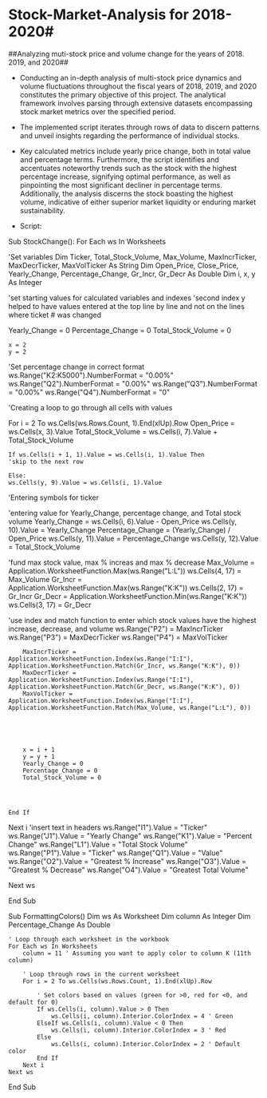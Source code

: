 # Stock-Market-Analysis for 2018-2020#

##Analyzing muti-stock price and volume change for the years of 2018. 2019, and 2020##
* Conducting an in-depth analysis of multi-stock price dynamics and volume fluctuations throughout the fiscal years of 2018, 2019, and 2020 constitutes the primary objective of this project. The analytical framework involves parsing through extensive datasets encompassing stock market metrics over the specified period.
* The implemented script iterates through rows of data to discern patterns and unveil insights regarding the performance of individual stocks.
* Key calculated metrics include yearly price change, both in total value and percentage terms. Furthermore, the script identifies and accentuates noteworthy trends such as the stock with the highest percentage increase, signifying optimal performance, as well as pinpointing the most significant decliner in percentage terms. Additionally, the analysis discerns the stock boasting the highest volume, indicative of either superior market liquidity or enduring market sustainability.

* Script:

Sub StockChange():
For Each ws In Worksheets

'Set variables
Dim Ticker, Total_Stock_Volume, Max_Volume, MaxIncrTicker, MaxDecrTicker, MaxVolTicker As String
Dim Open_Price, Close_Price, Yearly_Change, Percentage_Change, Gr_Incr, Gr_Decr As Double
Dim i, x, y As Integer

'set starting values for calculated variables and indexes
'second index y helped to have values entered at the top line by line and not on the lines where ticket # was changed

Yearly_Change = 0
Percentage_Change = 0
Total_Stock_Volume = 0

    x = 2
    y = 2

'Set percentage change in correct format
ws.Range("K2:K5000").NumberFormat = "0.00%"
ws.Range("Q2").NumberFormat = "0.00%"
ws.Range("Q3").NumberFormat = "0.00%"
ws.Range("Q4").NumberFormat = "0"


'Creating a loop to go through all cells with values

For i = 2 To ws.Cells(ws.Rows.Count, 1).End(xlUp).Row
Open_Price = ws.Cells(x, 3).Value
Total_Stock_Volume = ws.Cells(i, 7).Value + Total_Stock_Volume

    If ws.Cells(i + 1, 1).Value = ws.Cells(i, 1).Value Then
    'skip to the next row
    
    Else:
    ws.Cells(y, 9).Value = ws.Cells(i, 1).Value
'Entering symbols for ticker

'entering value for Yearly_Change, percentage change, and Total stock volume
        Yearly_Change = ws.Cells(i, 6).Value - Open_Price
        ws.Cells(y, 10).Value = Yearly_Change
        Percentage_Change = (Yearly_Change) / Open_Price
        ws.Cells(y, 11).Value = Percentage_Change
        ws.Cells(y, 12).Value = Total_Stock_Volume
        
'fund max stock value, max % increas and max % decrease
        Max_Volume = Application.WorksheetFunction.Max(ws.Range("L:L"))
        ws.Cells(4, 17) = Max_Volume
        Gr_Incr = Application.WorksheetFunction.Max(ws.Range("K:K"))
        ws.Cells(2, 17) = Gr_Incr
        Gr_Decr = Application.WorksheetFunction.Min(ws.Range("K:K"))
        ws.Cells(3, 17) = Gr_Decr
        
'use index and match function to enter which stock values have the highest increase, decrease, and volume
        ws.Range("P2") = MaxIncrTicker
        ws.Range("P3") = MaxDecrTicker
        ws.Range("P4") = MaxVolTicker
        
        MaxIncrTicker = Application.WorksheetFunction.Index(ws.Range("I:I"), Application.WorksheetFunction.Match(Gr_Incr, ws.Range("K:K"), 0))
        MaxDecrTicker = Application.WorksheetFunction.Index(ws.Range("I:I"), Application.WorksheetFunction.Match(Gr_Decr, ws.Range("K:K"), 0))
        MaxVolTicker = Application.WorksheetFunction.Index(ws.Range("I:I"), Application.WorksheetFunction.Match(Max_Volume, ws.Range("L:L"), 0))
        
    
        
        
        
        x = i + 1
        y = y + 1
        Yearly_Change = 0
        Percentage_Change = 0
        Total_Stock_Volume = 0




    End If

Next i
'insert text in headers
ws.Range("I1").Value = "Ticker"
ws.Range("J1").Value = "Yearly Change"
ws.Range("K1").Value = "Percent Change"
ws.Range("L1").Value = "Total Stock Volume"
ws.Range("P1").Value = "Ticker"
ws.Range("Q1").Value = "Value"
ws.Range("O2").Value = "Greatest % Increase"
ws.Range("O3").Value = "Greatest % Decrease"
ws.Range("O4").Value = "Greatest Total Volume"

Next ws


End Sub


Sub FormattingColors()
    Dim ws As Worksheet
    Dim column As Integer
    Dim Percentage_Change As Double

    ' Loop through each worksheet in the workbook
    For Each ws In Worksheets
        column = 11 ' Assuming you want to apply color to column K (11th column)

        ' Loop through rows in the current worksheet
        For i = 2 To ws.Cells(ws.Rows.Count, 1).End(xlUp).Row
        
            ' Set colors based on values (green for >0, red for <0, and default for 0)
            If ws.Cells(i, column).Value > 0 Then
                ws.Cells(i, column).Interior.ColorIndex = 4 ' Green
            ElseIf ws.Cells(i, column).Value < 0 Then
                ws.Cells(i, column).Interior.ColorIndex = 3 ' Red
            Else
                ws.Cells(i, column).Interior.ColorIndex = 2 ' Default color
            End If
        Next i
    Next ws
End Sub






